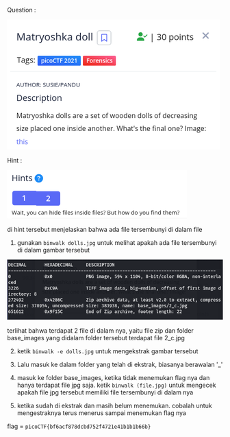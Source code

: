 Question : 

![](https://github.com/MrPayMac/picoCTF/blob/main/Forensic/Matryoshka%20doll/Question.png)

Hint :

![](https://github.com/MrPayMac/picoCTF/blob/main/Forensic/Matryoshka%20doll/Hints1.png)

di hint tersebut menjelaskan bahwa ada file tersembunyi di dalam file




1. gunakan `binwalk dolls.jpg` untuk melihat apakah ada file tersembunyi di dalam gambar tersebut

![](https://github.com/MrPayMac/picoCTF/blob/main/Forensic/Matryoshka%20doll/binwalk.png)

terlihat bahwa terdapat 2 file di dalam nya, yaitu file zip dan folder base_images yang didalam folder tersebut terdapat file 2_c.jpg

2. ketik `binwalk -e dolls.jpg` untuk mengekstrak gambar tersebut

3. Lalu masuk ke dalam folder yang telah di ekstrak, biasanya berawalan '_'
   
4. masuk ke folder base_images, ketika tidak menemukan flag nya dan hanya terdapat file jpg saja. ketik `binwalk (file.jpg)` untuk mengecek apakah file jpg tersebut memiliki file tersembunyi di dalam nya
   
5. ketika sudah di ekstrak dan masih belum menemukan. cobalah untuk mengestraknya terus menerus sampai menemukan flag nya

flag = `picoCTF{bf6acf878dcbd752f4721e41b1b1b66b}`


